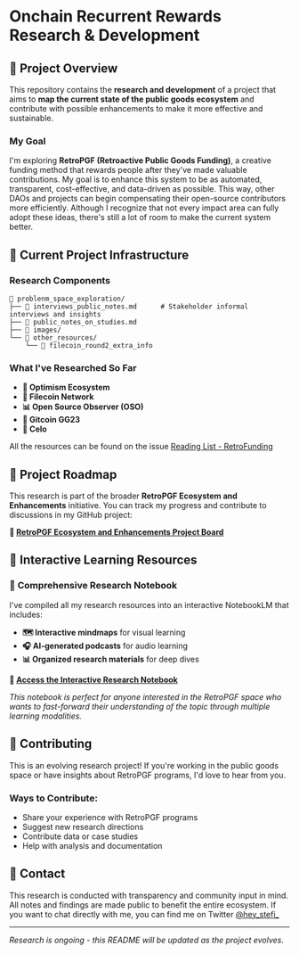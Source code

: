 # Onchain Recurrent Rewards Research & Development

## 🌟 Project Overview

This repository contains the **research and development** of a project that aims to **map the current state of the public goods ecosystem** and contribute with possible enhancements to make it more effective and sustainable.

### My Goal

I'm exploring **RetroPGF (Retroactive Public Goods Funding)**, a creative funding method that rewards people after they've made valuable contributions. My goal is to enhance this system to be as automated, transparent, cost-effective, and data-driven as possible. This way, other DAOs and projects can begin compensating their open-source contributors more efficiently. Although I recognize that not every impact area can fully adopt these ideas, there's still a lot of room to make the current system better.

## 🔬 Current Project Infrastructure

### Research Components

```
📁 problenm_space_exploration/
├── 📄 interviews_public_notes.md      # Stakeholder informal interviews and insights
├── 📄 public_notes_on_studies.md      
├── 📁 images/
└── 📁 other_resources/
    └── 📄 filecoin_round2_extra_info   
```

### What I've Researched So Far

- **🔴 Optimism Ecosystem** 
- **💾 Filecoin Network**
- **📊 Open Source Observer (OSO)**
- **🌱 Gitcoin GG23**
- **💛 Celo** 

All the resources can be found on the issue [Reading List - RetroFunding](https://github.com/stefi-says/onchain_recurrent_rewards/issues/6)


## 🚀 Project Roadmap

This research is part of the broader **RetroPGF Ecosystem and Enhancements** initiative. You can track my progress and contribute to discussions in my GitHub project:

**🔗 [RetroPGF Ecosystem and Enhancements Project Board](https://github.com/users/stefi-says/projects/4)**

## 🧠 Interactive Learning Resources

### 📖 **Comprehensive Research Notebook**
I've compiled all my research resources into an interactive NotebookLM that includes:
- **🗺️ Interactive mindmaps** for visual learning
- **🎧 AI-generated podcasts** for audio learning
- **📊 Organized research materials** for deep dives

**🔗 [Access the Interactive Research Notebook](https://notebooklm.google.com/notebook/03e9e7c6-9034-4037-a33f-9d8143fe73c5)**

*This notebook is perfect for anyone interested in the RetroPGF space who wants to fast-forward their understanding of the topic through multiple learning modalities.*

## 🤝 Contributing

This is an evolving research project! If you're working in the public goods space or have insights about RetroPGF programs, I'd love to hear from you.

### Ways to Contribute:
- Share your experience with RetroPGF programs
- Suggest new research directions
- Contribute data or case studies
- Help with analysis and documentation


## 📧 Contact  

This research is conducted with transparency and community input in mind. All notes and findings are made public to benefit the entire ecosystem.
If you want to chat directly with me, you can find me on Twitter [@hey_stefi_](https://x.com/hey_stefi_)

---

*Research is ongoing - this README will be updated as the project evolves.*